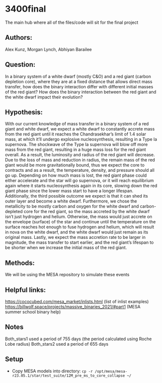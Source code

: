 # 3400final
The main hub where all of the files/code will sit for the final project

## Authors:
Alex Kunz, Morgan Lynch, Abhiyan Barailee


## Question:
In a binary system of a white dwarf (mostly C&O) and a red giant (carbon depletion core), where they are at a fixed distance that allows direct mass transfer, how does the binary interaction differ with different initial masses of the red giant? How does the binary interaction between the red giant and the white dwarf impact their evolution? 

## Hypothesis:
With our current knowledge of mass transfer in a binary system of a red giant and white dwarf, we expect a white dwarf to constantly accrete mass from the red giant until it reaches the Chandrasekhar’s limit of 1.4 solar mass, at which it’ll undergo explosive nucleosynthesis, resulting in a Type Ia supernova. The shockwave of the Type Ia supernova will blow off more mass from the red giant, resulting in a huge mass loss for the red giant overall. As a result, the  luminosity and radius of the red giant will decrease. Due to the loss of mass and reduction in radius, the remain mass of the red giant would be more gravitationally bound, thus we expect the  core to contracts and as a result, the temperature, density, and pressure should all go up. Depending on how much mass is lost, the red giant phase could either accelerate and the star will go supernova, or it will reach equilibrium again where it starts nucleosynthesis again in its core, slowing down the red giant phase since the lower mass start to have a longer lifespan. Additionally, the third possible outcome we expect is that it can shed its outer layer and become a white dwarf. Furthermore, we chose the metallicity to be mostly carbon and oxygen for the white dwarf and carbon-depleted core for the red giant, so the mass accreted by the white dwarf isn’t just hydrogen and helium. Otherwise, the mass would just accrete on the envelope (surface) of the star and continue until the temperature on the surface reaches hot enough to fuse hydrogen and helium, which will result in nova on the white dwarf, and the white dwarf would just remain as its original mass. Lastly, we expect the mass accretion rate to be larger in magnitude, the mass transfer to start earlier, and the red giant’s lifespan to be shorter when we increase the initial mass of the red giant. 

## Methods:
We will be using the MESA repository to simulate these events

## Helpful links:
https://cococubed.com/mesa_market/inlists.html (list of inlist examples)
https://billwolf.space/projects/massive_binaries_2021/#part1 (MESA summer school binary help)

## Notes
Both_stars1 used a period of 755 days (the period calculated using Roche Lobe radius)
Both_stars2 used a period of 655 days

## Setup
- Copy MESA models into directory: `cp -r /opt/mesa/mesa-r23.05.1/star/test_suite/12M_pre_ms_to_core_collapse ~/`
